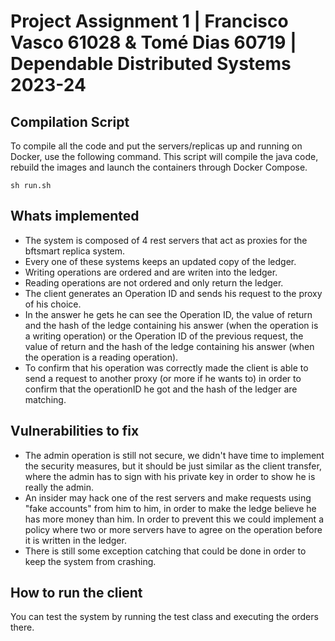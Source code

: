 # Project Assignment 1 | Francisco Vasco 61028 & Tomé Dias 60719 | Dependable Distributed Systems 2023-24

## Compilation Script

To compile all the code and put the servers/replicas up and running on Docker, use the following
command.
This script will compile the java code, rebuild the images and launch the containers through Docker Compose.

```
sh run.sh
```

## Whats implemented

- The system is composed of 4 rest servers that act as proxies for the bftsmart replica system.
- Every one of these systems keeps an updated copy of the ledger.
- Writing operations are ordered and are writen into the ledger.
- Reading operations are not ordered and only return the ledger.
- The client generates an Operation ID and sends his request to the proxy of his choice.
- In the answer he gets he can see the Operation ID, the value of return and the hash of the ledge containing his answer
  (when the operation is a writing operation) or the Operation ID of the previous request, the value of return and the hash
of the ledge containing his answer (when the operation is a reading operation).
- To confirm that his operation was correctly made the client is able to send a request to another proxy (or more if he wants to)
in order to confirm that the operationID he got and the hash of the ledger are matching.


## Vulnerabilities to fix
- The admin operation is still not secure, we didn't have time to implement the security measures, but it should be just 
similar as the client transfer, where the admin has to sign with his private key in order to show he is really the admin.
- An insider may hack one of the rest servers and make requests using "fake accounts" from him to him, in order to make
the ledge believe he has more money than him. In order to prevent this we could implement a policy where two or more servers
have to agree on the operation before it is written in the ledger.
- There is still some exception catching that could be done in order to keep the system from crashing.


## How to run the client
You can test the system by running the test class and executing the orders there.

